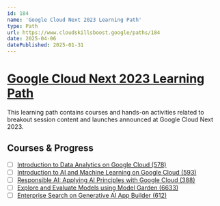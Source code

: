 ```yaml
---
id: 184
name: 'Google Cloud Next 2023 Learning Path'
type: Path
url: https://www.cloudskillsboost.google/paths/184
date: 2025-04-06
datePublished: 2025-01-31
---
```


# [Google Cloud Next 2023 Learning Path](https://www.cloudskillsboost.google/paths/184)

This learning path contains courses and hands-on activities related to breakout session content and launches announced at Google Cloud Next 2023.

## Courses & Progress

- [ ] [Introduction to Data Analytics on Google Cloud (578)](../courses/Introduction-to-Data-Analytics-on-Google-Cloud.md)
- [ ] [Introduction to AI and Machine Learning on Google Cloud (593)](../courses/Introduction-to-AI-and-Machine-Learning-on-Google-Cloud.md)
- [ ] [Responsible AI: Applying AI Principles with Google Cloud (388)](../courses/Responsible-AI-Applying-AI-Principles-with-Google-Cloud.md)
- [ ] [Explore and Evaluate Models using Model Garden (6633)](../courses/Explore-and-Evaluate-Models-using-Model-Garden.md)
- [ ] [Enterprise Search on Generative AI App Builder (612)](../courses/Enterprise-Search-on-Generative-AI-App-Builder.md)
